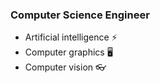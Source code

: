 ### Computer Science Engineer
- Artificial intelligence :zap:
- Computer graphics :desktop_computer:
- Computer vision :eyeglasses:
